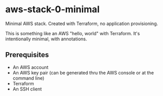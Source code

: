 # aws-stack-0-minimal
Minimal AWS stack. Created with Terraform, no application provisioning.

This is something like an AWS "hello, world" with Terraform. It's intentionally minimal, with annotations.

## Prerequisites

* An AWS account
* An AWS key pair (can be generated thru the AWS console or at the command line)
* Terraform
* An SSH client
